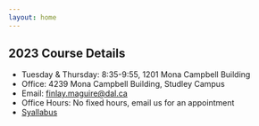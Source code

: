 ```yaml
---
layout: home
---
```


## 2023 Course Details

- Tuesday & Thursday: 8:35-9:55, 1201 Mona Campbell Building
- Office: 4239 Mona Campbell Building, Studley Campus
- Email: finlay.maguire@dal.ca
- Office Hours: No fixed hours, email us for an appointment
- [Syallabus](/static_files/2023_syallbus.pdf)

